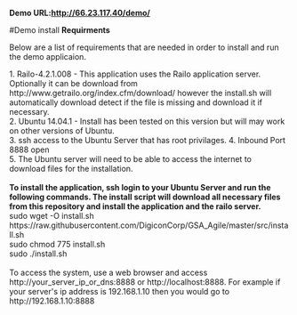 
<strong>Demo URL:http://66.23.117.40/demo/</strong>


#Demo install 
<strong>Requirments</strong>
<p>Below are a list of requirements that are needed in order to install and run the demo applicaion. </p>
1. Railo-4.2.1.008 - This application uses the Railo application server. Optionally it can be download from http://www.getrailo.org/index.cfm/download/ however the install.sh will automatically download detect if the file is missing and download it if necessary.
<br>
2. Ubuntu 14.04.1 - Install has been tested on this version but will may work on other versions of Ubuntu.
 <br>
3. ssh access to the Ubuntu Server that has root privilages.
4. Inbound Port 8888 open<br>
5. The Ubuntu server will need to be able to access the internet to download files for the installation.
<br>

<br>
<strong>To install the application, ssh login to your Ubuntu Server and run the following commands. The install script will download all necessary files from this repository and install the application and the railo server.</strong>
<br>
sudo wget -O install.sh https://raw.githubusercontent.com/DigiconCorp/GSA_Agile/master/src/install.sh
<br>
sudo chmod 775 install.sh
<br>
sudo ./install.sh
<br>
<br>To access the system, use a web browser and access http://your_server_ip_or_dns:8888 or http://localhost:8888. For example if your server's ip address is 192.168.1.10 then you would go to  http://192.168.1.10:8888 

